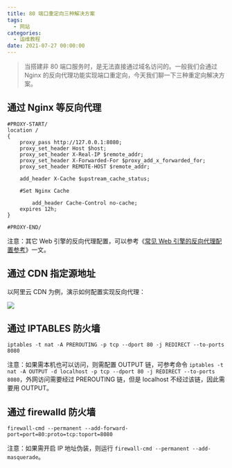 ```yaml
---
title: 80 端口重定向三种解决方案
tags:
  - 网站
categories:
  - 运维教程
date: 2021-07-27 00:00:00
---
```


> 当搭建非 80 端口服务时，是无法直接通过域名访问的。一般我们会通过 Nginx 的反向代理功能实现端口重定向，今天我们聊一下三种重定向解决方案。

<!-- more -->

## 通过 Nginx 等反向代理

```
#PROXY-START/
location /
{
    proxy_pass http://127.0.0.1:8080;
    proxy_set_header Host $host;
    proxy_set_header X-Real-IP $remote_addr;
    proxy_set_header X-Forwarded-For $proxy_add_x_forwarded_for;
    proxy_set_header REMOTE-HOST $remote_addr;
    
    add_header X-Cache $upstream_cache_status;
    
    #Set Nginx Cache
    
        add_header Cache-Control no-cache;
    expires 12h;
}

#PROXY-END/
```

注意：其它 Web 引擎的反向代理配置，可以参考《[常见 Web 引擎的反向代理配置参考](https://dusays.com/311/)》一文。

## 通过 CDN 指定源地址

以阿里云 CDN 为例，演示如何配置实现反向代理：

![](https://cdn.dusays.com/2021/07/366-1.jpg)

## 通过 IPTABLES 防火墙

```
iptables -t nat -A PREROUTING -p tcp --dport 80 -j REDIRECT --to-ports 8080
```

注意：如果需本机也可以访问，则需配置 OUTPUT 链，可参考命令 `iptables -t nat -A OUTPUT -d localhost -p tcp --dport 80 -j REDIRECT --to-ports 8080`，外网访问需要经过 PREROUTING 链，但是 localhost 不经过该链，因此需要用 OUTPUT。

## 通过 firewalld 防火墙

```
firewall-cmd --permanent --add-forward-port=port=80:proto=tcp:toport=8080
```

注意：如果需开启 IP 地址伪装，则运行 `firewall-cmd --permanent --add-masquerade`。
